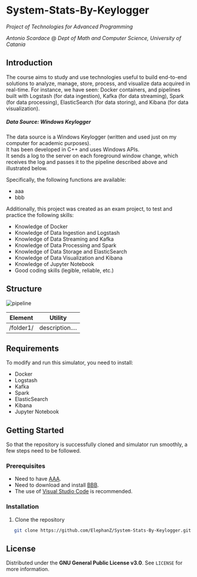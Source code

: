 # System-Stats-By-Keylogger
_Project of Technologies for Advanced Programming_

_Antonio Scardace_ @ 
_Dept of Math and Computer Science, University of Catania_

## Introduction

The course aims to study and use technologies useful to build end-to-end solutions to analyze, manage, store, process, and visualize data acquired in real-time. For instance, we have seen: Docker containers, and pipelines built with Logstash (for data ingestion), Kafka (for data streaming), Spark (for data processing), ElasticSearch (for data storing), and Kibana (for data visualization). 

##### Data Source: Windows Keylogger

The data source is a Windows Keylogger (written and used just on my computer for academic purposes). <br/>
It has been developed in C++ and uses Windows APIs.<br/>
It sends a log to the server on each foreground window change, which receives the log and passes it to the pipeline described above and illustrated below.

Specifically, the following functions are available:
* aaa
* bbb

Additionally, this project was created as an exam project, to test and practice the following skills:
* Knowledge of Docker
* Knowledge of Data Ingestion and Logstash
* Knowledge of Data Streaming and Kafka
* Knowledge of Data Processing and Spark 
* Knowledge of Data Storage and ElasticSearch
* Knowledge of Data Visualization and Kibana
* Knowledge of Jupyter Notebook
* Good coding skills (legible, reliable, etc.) 

## Structure

![pipeline](/images/pipeline.jpg)

Element | Utility
----- | -------
/folder1/ | description....

## Requirements

To modify and run this simulator, you need to install:
* Docker
* Logstash
* Kafka
* Spark
* ElasticSearch
* Kibana
* Jupyter Notebook

## Getting Started

So that the repository is successfully cloned and simulator run smoothly, a few steps need to be followed.

### Prerequisites

* Need to have [AAA](https://www.test.com/).
* Need to download and install [BBB](https://www.test2.it/).
* The use of [Visual Studio Code](https://code.visualstudio.com/download) is recommended.

### Installation

1. Clone the repository 
```sh
   git clone https://github.com/ElephanZ/System-Stats-By-Keylogger.git
``` 

## License

Distributed under the **GNU General Public License v3.0**. See ``` LICENSE ``` for more information.
